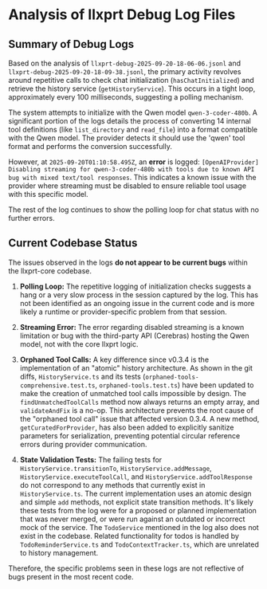 # Analysis of llxprt Debug Log Files

## Summary of Debug Logs

Based on the analysis of `llxprt-debug-2025-09-20-18-06-06.jsonl` and `llxprt-debug-2025-09-20-18-09-38.jsonl`, the primary activity revolves around repetitive calls to check chat initialization (`hasChatInitialized`) and retrieve the history service (`getHistoryService`). This occurs in a tight loop, approximately every 100 milliseconds, suggesting a polling mechanism.

The system attempts to initialize with the Qwen model `qwen-3-coder-480b`. A significant portion of the logs details the process of converting 14 internal tool definitions (like `list_directory` and `read_file`) into a format compatible with the Qwen model. The provider detects it should use the 'qwen' tool format and performs the conversion successfully.

However, at `2025-09-20T01:10:58.495Z`, an **error** is logged: `[OpenAIProvider] Disabling streaming for qwen-3-coder-480b with tools due to known API bug with mixed text/tool responses`. This indicates a known issue with the provider where streaming must be disabled to ensure reliable tool usage with this specific model.

The rest of the log continues to show the polling loop for chat status with no further errors.

## Current Codebase Status

The issues observed in the logs **do not appear to be current bugs** within the llxprt-core codebase.

1.  **Polling Loop:** The repetitive logging of initialization checks suggests a hang or a very slow process in the session captured by the log. This has not been identified as an ongoing issue in the current code and is more likely a runtime or provider-specific problem from that session.

2.  **Streaming Error:** The error regarding disabled streaming is a known limitation or bug with the third-party API (Cerebras) hosting the Qwen model, not with the core llxprt logic.

3.  **Orphaned Tool Calls:** A key difference since v0.3.4 is the implementation of an "atomic" history architecture. As shown in the git diffs, `HistoryService.ts` and its tests (`orphaned-tools-comprehensive.test.ts`, `orphaned-tools.test.ts`) have been updated to make the creation of unmatched tool calls impossible by design. The `findUnmatchedToolCalls` method now always returns an empty array, and `validateAndFix` is a no-op. This architecture prevents the root cause of the "orphaned tool call" issue that affected version 0.3.4. A new method, `getCuratedForProvider`, has also been added to explicitly sanitize parameters for serialization, preventing potential circular reference errors during provider communication.

4.  **State Validation Tests:** The failing tests for `HistoryService.transitionTo`, `HistoryService.addMessage`, `HistoryService.executeToolCall`, and `HistoryService.addToolResponse` do not correspond to any methods that currently exist in `HistoryService.ts`. The current implementation uses an atomic design and simple `add` methods, not explicit state transition methods. It's likely these tests from the log were for a proposed or planned implementation that was never merged, or were run against an outdated or incorrect mock of the service. The `TodoService` mentioned in the log also does not exist in the codebase. Related functionality for todos is handled by `TodoReminderService.ts` and `TodoContextTracker.ts`, which are unrelated to history management.

Therefore, the specific problems seen in these logs are not reflective of bugs present in the most recent code.